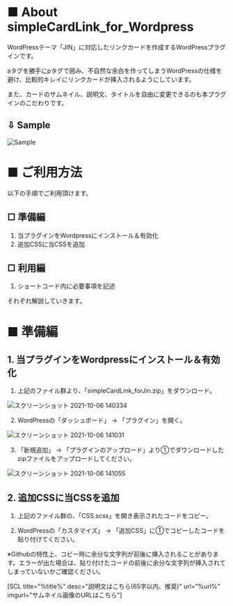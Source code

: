 # ■ About simpleCardLink_for_Wordpress
WordPressテーマ「JIN」に対応したリンクカードを作成するWordPressプラグインです。

aタグを勝手にpタグで囲み、不自然な余白を作ってしまうWordPressの仕様を避け、比較的キレイにリンクカードが挿入されるようにしています。

また、カードのサムネイル、説明文、タイトルを自由に変更できるのも本プラグインのこだわりです。

## ⇩ Sample
![Sample](https://user-images.githubusercontent.com/83880991/136142038-6e12edf0-4ffa-4f3a-9ec0-90a82b106d1d.png)

# ■ ご利用方法
以下の手順でご利用頂けます。

## □ 準備編
1. 当プラグインをWordpressにインストール＆有効化
2. 追加CSSに当CSSを追加

## □ 利用編
1. ショートコード内に必要事項を記述

それぞれ解説していきます。


# ■ 準備編
## 1. 当プラグインをWordpressにインストール＆有効化
1. 上記のファイル群より、「simpleCardLink_forJin.zip」をダウンロード。

![スクリーンショット 2021-10-06 140334](https://user-images.githubusercontent.com/83880991/136143602-dc9544a4-08dd-4491-b41f-4e87b332ebb6.png)

2. WordPressの「ダッシュボード」 → 「プラグイン」を開く。

![スクリーンショット 2021-10-06 141031](https://user-images.githubusercontent.com/83880991/136144087-66c2fd7b-10f8-4517-bef0-802fa07c4c21.png)

3. 「新規追加」 → 「プラグインのアップロード」より①でダウンロードしたzipファイルをアップロードしてください。

![スクリーンショット 2021-10-06 141055](https://user-images.githubusercontent.com/83880991/136144093-60359508-3456-4d56-90f1-57ef0c86e6be.png)


## 2. 追加CSSに当CSSを追加
1. 上記のファイル群の、「CSS.scss」を開き表示されたコードをコピー。



2. WordPressの「カスタマイズ」 → 「追加CSS」に①でコピーしたコードを貼り付けてください。

※Githubの特性上、コピー時に余分な文字列が前後に挿入されることがあります。エラーが出た場合は、貼り付けたコードの前後に余分な文字列が挿入されてしまっていないかご確認ください。


[SCL title="%title%" desc="説明文はこちら(65字以内、推奨)" url="%url%" imgurl="サムネイル画像のURLはこちら"]
